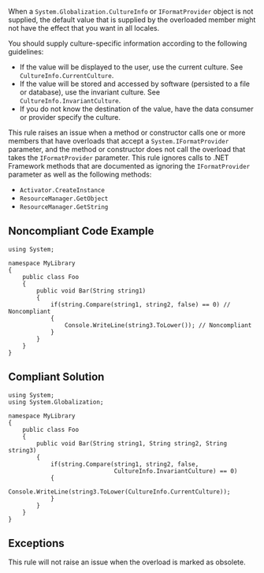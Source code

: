 
When a `System.Globalization.CultureInfo` or `IFormatProvider` object is not supplied, the default value that is supplied by the overloaded member might not have the effect that you want in all locales.

You should supply culture-specific information according to the following guidelines:

- If the value will be displayed to the user, use the current culture. See `CultureInfo.CurrentCulture`.
- If the value will be stored and accessed by software (persisted to a file or database), use the invariant culture. See<br>  `CultureInfo.InvariantCulture`.
- If you do not know the destination of the value, have the data consumer or provider specify the culture.


This rule raises an issue when a method or constructor calls one or more members that have overloads that accept a `System.IFormatProvider` parameter, and the method or constructor does not call the overload that takes the `IFormatProvider` parameter. This rule ignores calls to .NET Framework methods that are documented as ignoring the `IFormatProvider` parameter as well as the following methods:

- `Activator.CreateInstance`
- `ResourceManager.GetObject`
- `ResourceManager.GetString`


## Noncompliant Code Example


    using System;
    
    namespace MyLibrary
    {
        public class Foo
        {
            public void Bar(String string1)
            {
                if(string.Compare(string1, string2, false) == 0) // Noncompliant
                {
                    Console.WriteLine(string3.ToLower()); // Noncompliant
                }
            }
        }
    }


## Compliant Solution


    using System;
    using System.Globalization;
    
    namespace MyLibrary
    {
        public class Foo
        {
            public void Bar(String string1, String string2, String string3)
            {
                if(string.Compare(string1, string2, false,
                                  CultureInfo.InvariantCulture) == 0)
                {
                    Console.WriteLine(string3.ToLower(CultureInfo.CurrentCulture));
                }
            }
        }
    }


## Exceptions

This rule will not raise an issue when the overload is marked as obsolete.
